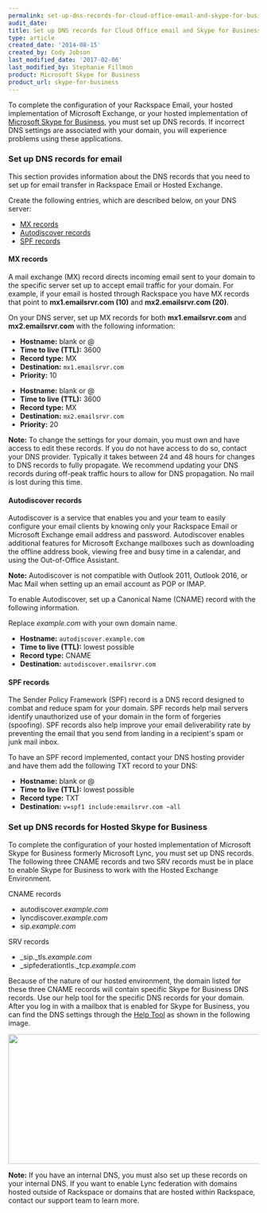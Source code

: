 ```yaml
---
permalink: set-up-dns-records-for-cloud-office-email-and-skype-for-business/
audit_date:
title: Set up DNS records for Cloud Office email and Skype for Business
type: article
created_date: '2014-08-15'
created_by: Cody Jobson
last_modified_date: '2017-02-06'
last_modified_by: Stephanie Fillmon
product: Microsoft Skype for Business
product_url: skype-for-business
---
```


To complete the configuration of your Rackspace Email, your hosted
implementation of Microsoft Exchange, or your hosted implementation of
[Microsoft Skype for Business](#set-up-dns-records-for-hosted-skype-for-business), you must set up DNS records. If incorrect
DNS settings are associated with your domain, you will experience
problems using these applications.

### Set up DNS records for email

This section provides information about the DNS records that you need to
set up for email transfer in Rackspace Email or Hosted Exchange.

Create the following entries, which are described below, on your DNS server:

-   [MX records](#mx-records)
-   [Autodiscover records](#autodiscover-records)
-   [SPF records](#spf-records)


#### MX records

A mail exchange (MX) record directs incoming email sent to your domain
to the specific server set up to accept email traffic for your domain.
For example, if your email is hosted through Rackspace you have MX
records that point to **mx1.emailsrvr.com (10)** and **mx2.emailsrvr.com
(20)**.

On your DNS server, set up MX records for both **mx1.emailsrvr.com** and
**mx2.emailsrvr.com** with the following information:

-   **Hostname:** blank or @
-   **Time to live (TTL):** 3600
-   **Record type:** MX
-   **Destination:** `mx1.emailsrvr.com`
-   **Priority:** 10

<!-- -->

-   **Hostname:** blank or @
-   **Time to live (TTL):** 3600
-   **Record type:** MX
-   **Destination:** `mx2.emailsrvr.com`
-   **Priority:** 20

<!-- -->

**Note:** To change the settings for your domain, you must own and have
access to edit these records. If you do not have access to do so,
contact your DNS provider. Typically it takes between 24 and 48 hours
for changes to DNS records to fully propagate. We recommend updating
your DNS records during off-peak traffic hours to allow for DNS
propagation. No mail is lost during this time.

#### Autodiscover records

Autodiscover is a service that enables you and your team to easily
configure your email clients by knowing only your Rackspace Email or
Microsoft Exchange email address and password. Autodiscover enables
additional features for Microsoft Exchange mailboxes such as downloading
the offline address book, viewing free and busy time in a calendar, and
using the Out-of-Office Assistant.

**Note:** Autodiscover is not compatible with Outlook 2011, Outlook
2016, or Mac Mail when setting up an email account as POP or IMAP.

To enable Autodiscover, set up a Canonical Name (CNAME) record with the
following information.

Replace *example.com* with your own domain name.

-   **Hostname:** `autodiscover.example.com`
-   **Time to live (TTL):** lowest possible
-   **Record type:** CNAME
-   **Destination:** `autodiscover.emailsrvr.com`

#### SPF records

The Sender Policy Framework (SPF) record is a DNS record designed to
combat and reduce spam for your domain. SPF records help mail servers
identify unauthorized use of your domain in the form of forgeries
(spoofing). SPF records also help improve your email deliverability rate
by preventing the email that you send from landing in a recipient's spam
or junk mail inbox.

To have an SPF record implemented, contact your DNS hosting provider and
have them add the following TXT record to your DNS:

-   **Hostname:** blank or @
-   **Time to live (TTL):** lowest possible
-   **Record type:** TXT
-   **Destination:** `v=spf1 include:emailsrvr.com ~all`

### **Set up DNS records for Hosted Skype for Business**

To complete the configuration of your hosted implementation of Microsoft
Skype for Business formerly Microsoft Lync, you must set up DNS records.
The following three CNAME records and two SRV records must be in place
to enable Skype for Business to work with the Hosted Exchange
Environment.

CNAME records

-   autodiscover.*example.com*
-   lyncdiscover.*example.com*
-   sip.*example.com*

SRV records

-   \_sip.\_tls.*example.com*
-   \_sipfederationtls.\_tcp.*example.com*

Because of the nature of our hosted environment, the domain listed for
these three CNAME records will contain specific Skype for Business DNS
records. Use our help tool for the specific DNS records for your domain.
After you log in with a mailbox that is enabled for Skype for Business,
you can find the DNS settings through the [Help
Tool](https://emailhelp.rackspace.com/) as shown in the following image.

<img src="{% asset_path skype-for-business/set-up-dns-records-for-cloud-office-email-and-skype-for-business/SkypeforBusinessa.png %}" width="656" height="261" />

**Note:** If you have an internal DNS, you must also set up these records on your internal DNS. If you want to enable Lync federation with domains hosted outside of Rackspace or domains that are hosted within Rackspace, contact our support team to learn more.
